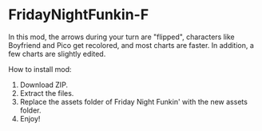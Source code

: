 # FridayNightFunkin-F
In this mod, the arrows during your turn are "flipped", characters like Boyfriend and Pico get recolored, and most charts are faster. In addition, a few charts are slightly edited.

How to install mod:
1. Download ZIP.
2. Extract the files.
3. Replace the assets folder of Friday Night Funkin' with the new assets folder.
4. Enjoy!
